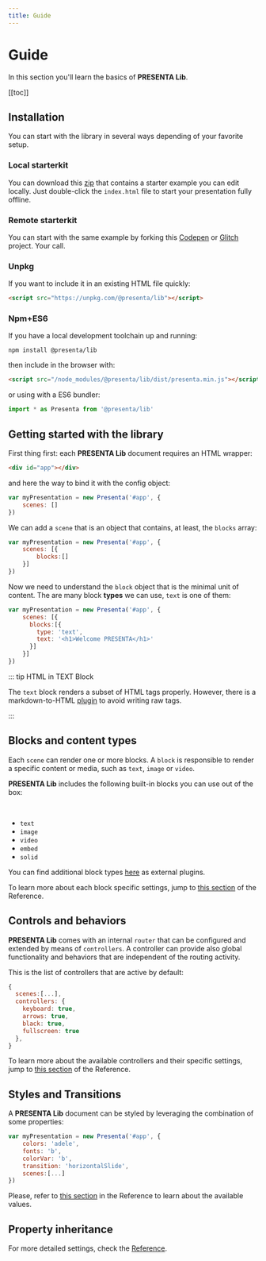 ```yaml
---
title: Guide
---
```


# Guide

In this section you'll learn the basics of **PRESENTA Lib**.

[[toc]]

## Installation

You can start with the library in several ways depending of your favorite setup.

### Local starterkit

You can download this [zip](https://github.com/presenta-software/presenta-lib-starterkit/archive/master.zip) that contains a starter example you can edit locally. Just double-click the `index.html` file to start your presentation fully offline.

### Remote starterkit

You can start with the same example by forking this [Codepen](https://codepen.io/abusedmedia/full/ZEOWyqM) or [Glitch](https://glitch.com/edit/#!/presenta-starterkit-example) project. Your call.

### Unpkg

If you want to include it in an existing HTML file quickly:

```html
<script src="https://unpkg.com/@presenta/lib"></script>
```

### Npm+ES6

If you have a local development toolchain up and running:

```shell
npm install @presenta/lib
```

then include in the browser with:

```html
<script src="/node_modules/@presenta/lib/dist/presenta.min.js"></script>
```

or using with a ES6 bundler:

```js
import * as Presenta from '@presenta/lib'
```



## Getting started with the library

First thing first: each **PRESENTA Lib** document requires an HTML wrapper:

```html
<div id="app"></div>
```

and here the way to bind it with the config object: 

```js
var myPresentation = new Presenta('#app', {
    scenes: []
})
```

We can add a `scene` that is an object that contains, at least, the `blocks` array:

```js
var myPresentation = new Presenta('#app', {
    scenes: [{
    	blocks:[]
    }]
})
```

Now we need to understand the `block` object that is the minimal unit of content. The are many block **types** we can use,  `text` is one of them:

```js
var myPresentation = new Presenta('#app', {
    scenes: [{
      blocks:[{
        type: 'text',
        text: '<h1>Welcome PRESENTA</h1>'
      }]
    }]
})
```

::: tip HTML in TEXT Block

The `text` block renders a subset of HTML tags properly. However, there is a markdown-to-HTML  [plugin](/plugins/#controllers) to avoid writing raw tags.

:::

## Blocks and content types

Each `scene` can render one or more blocks.  A `block` is responsible to render a specific content or media, such as `text`, `image` or `video`.

**PRESENTA Lib** includes the following built-in blocks you can use out of the box:

<pDemoBlockText />

<br />

<pDemoBlockImage />

- `text`
- `image`
- `video`
- `embed`
- `solid`

You can find additional block types [here](/plugins/#blocks) as external plugins.

To learn more about each block specific settings, jump to [this section](/reference/#blocks) of the Reference.

## Controls and behaviors

**PRESENTA Lib** comes with an internal `router` that can be configured and extended by means of `controllers`. A controller can provide also global functionality and behaviors that are independent of the routing activity.

This is the list of controllers that are active by default:

```js
{
  scenes:[...],
  controllers: {
    keyboard: true,
    arrows: true,
    black: true,
    fullscreen: true
  },
}
```

To learn more about the available controllers and their specific settings, jump to [this section](/reference/#controllers) of the Reference.



## Styles and Transitions

A **PRESENTA Lib** document can be styled by leveraging the combination of some properties:

```javascript
var myPresentation = new Presenta('#app', {
  	colors: 'adele',
  	fonts: 'b',
  	colorVar: 'b',
  	transition: 'horizontalSlide',
    scenes:[...]
})
```

Please, refer to [this section](/reference/#styles) in the Reference to learn about the available values.





## Property inheritance 



For more detailed settings, check the [Reference](/reference/).